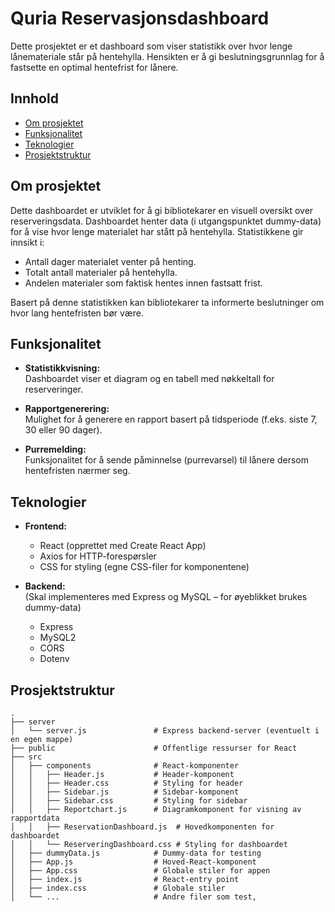 # Quria Reservasjonsdashboard

Dette prosjektet er et dashboard som viser statistikk over hvor lenge lånemateriale står på hentehylla. Hensikten er å gi beslutningsgrunnlag for å fastsette en optimal hentefrist for lånere.

## Innhold

- [Om prosjektet](#om-prosjektet)
- [Funksjonalitet](#funksjonalitet)
- [Teknologier](#teknologier)
- [Prosjektstruktur](#prosjektstruktur)

## Om prosjektet

Dette dashboardet er utviklet for å gi bibliotekarer en visuell oversikt over reserveringsdata. Dashboardet henter data (i utgangspunktet dummy-data) for å vise hvor lenge materialet har stått på hentehylla. Statistikkene gir innsikt i:
- Antall dager materialet venter på henting.
- Totalt antall materialer på hentehylla.
- Andelen materialer som faktisk hentes innen fastsatt frist.

Basert på denne statistikken kan bibliotekarer ta informerte beslutninger om hvor lang hentefristen bør være.

## Funksjonalitet

- **Statistikkvisning:**  
  Dashboardet viser et diagram og en tabell med nøkkeltall for reserveringer.
  
- **Rapportgenerering:**  
  Mulighet for å generere en rapport basert på tidsperiode (f.eks. siste 7, 30 eller 90 dager).
  
- **Purremelding:**  
  Funksjonalitet for å sende påminnelse (purrevarsel) til lånere dersom hentefristen nærmer seg.

## Teknologier

- **Frontend:**  
  - React (opprettet med Create React App)
  - Axios for HTTP-forespørsler
  - CSS for styling (egne CSS-filer for komponentene)

- **Backend:**  
  (Skal implementeres med Express og MySQL – for øyeblikket brukes dummy-data)
  - Express
  - MySQL2
  - CORS
  - Dotenv

## Prosjektstruktur

```plaintext
.
├── server
│   └── server.js               # Express backend-server (eventuelt i en egen mappe)
├── public                      # Offentlige ressurser for React
├── src
│   ├── components              # React-komponenter
│   │   ├── Header.js           # Header-komponent
│   │   ├── Header.css          # Styling for header
│   │   ├── Sidebar.js          # Sidebar-komponent
│   │   ├── Sidebar.css         # Styling for sidebar
│   │   ├── Reportchart.js      # Diagramkomponent for visning av rapportdata
│   │   ├── ReservationDashboard.js  # Hovedkomponenten for dashboardet
│   │   └── ReserveringDashboard.css # Styling for dashboardet
│   ├── dummyData.js            # Dummy-data for testing
│   ├── App.js                  # Hoved-React-komponent
│   ├── App.css                 # Globale stiler for appen
│   ├── index.js                # React-entry point
│   ├── index.css               # Globale stiler
│   └── ...                     # Andre filer som test,
